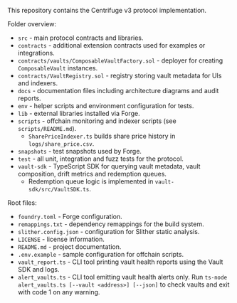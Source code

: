 This repository contains the Centrifuge v3 protocol implementation.

Folder overview:
- `src` - main protocol contracts and libraries.
- `contracts` - additional extension contracts used for examples or integrations.
- `contracts/vaults/ComposableVaultFactory.sol` - deployer for creating `ComposableVault` instances.
- `contracts/VaultRegistry.sol` - registry storing vault metadata for UIs and indexers.
- `docs` - documentation files including architecture diagrams and audit reports.
- `env` - helper scripts and environment configuration for tests.
- `lib` - external libraries installed via Forge.
- `scripts` - offchain monitoring and indexer scripts (see `scripts/README.md`).
  - `SharePriceIndexer.ts` builds share price history in `logs/share_price.csv`.
- `snapshots` - test snapshots used by Forge.
- `test` - all unit, integration and fuzz tests for the protocol.
- `vault-sdk` - TypeScript SDK for querying vault metadata, vault composition, drift metrics and redemption queues.
  - Redemption queue logic is implemented in `vault-sdk/src/VaultSDK.ts`.

Root files:
- `foundry.toml` - Forge configuration.
- `remappings.txt` - dependency remappings for the build system.
- `slither.config.json` - configuration for Slither static analysis.
- `LICENSE` - license information.
- `README.md` - project documentation.
- `.env.example` - sample configuration for offchain scripts.
- `vault_report.ts` - CLI tool printing vault health reports using the Vault SDK and logs.
- `alert_vaults.ts` - CLI tool emitting vault health alerts only. Run `ts-node alert_vaults.ts [--vault <address>] [--json]` to check vaults and exit with code 1 on any warning.
